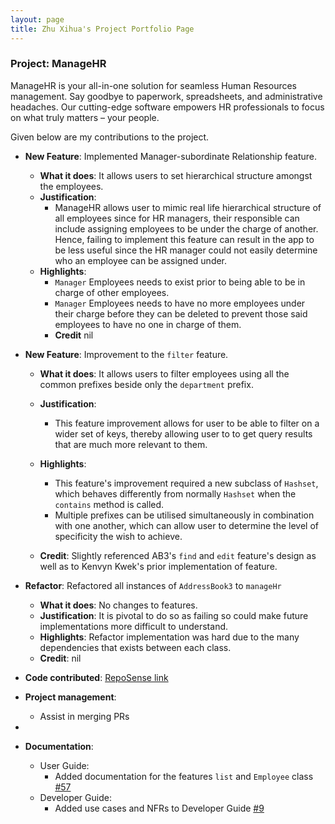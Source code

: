 ```yaml
---
layout: page
title: Zhu Xihua's Project Portfolio Page
---
```


### Project: ManageHR

ManageHR is your all-in-one solution for seamless Human Resources management. Say goodbye to paperwork, spreadsheets,
and administrative headaches. Our cutting-edge software empowers HR professionals to focus on what truly matters – your people.

Given below are my contributions to the project.

* **New Feature**: Implemented Manager-subordinate Relationship feature.
  * **What it does**: It allows users to set hierarchical structure amongst the employees. 
  * **Justification**:
    * ManageHR allows user to mimic real life hierarchical structure of all employees since for HR managers, their 
    responsible can include assigning employees to be under the charge of another. Hence, failing to implement this feature
    can result in the app to be less useful since the HR manager could not easily determine who an employee can be assigned under.
  * **Highlights**:
    * `Manager` Employees needs to exist prior to being able to be in charge of other employees.
    * `Manager` Employees needs to have no more employees under their charge before they can be deleted to prevent those said
    employees to have no one in charge of them.
    *  **Credit** nil

* **New Feature**: Improvement to the `filter` feature.
  * **What it does**: It allows users to filter employees using all the common prefixes beside only the `department` prefix.
  * **Justification**:
    * This feature improvement allows for user to be able to filter on a wider set of keys, thereby allowing user to 
      to get query results that are much more relevant to them.
  * **Highlights**:
    * This feature's improvement required a new subclass of `Hashset`, which behaves differently from normally `Hashset`
      when the `contains` method is called.
    * Multiple prefixes can be utilised simultaneously in combination with one another, which can allow user to determine
    the level of specificity the wish to achieve. 

  * **Credit**: Slightly referenced AB3's `find` and `edit` feature's design as well as to Kenvyn Kwek's prior implementation of feature.
* **Refactor**: Refactored all instances of `AddressBook3` to `manageHr`
  * **What it does**: No changes to features.
  * **Justification**: It is pivotal to do so as failing so could make future implementations more difficult to understand. 
  * **Highlights**: Refactor implementation was hard due to the many dependencies that exists between each class.
  * **Credit**: nil


* **Code contributed**: [RepoSense link](https://nus-cs2103-ay2324s1.github.io/tp-dashboard/?search=&sort=groupTitle&sortWithin=title&timeframe=commit&mergegroup=&groupSelect=groupByRepos&breakdown=true&checkedFileTypes=docs~functional-code~test-code&since=2023-09-22&tabOpen=true&tabType=authorship&tabAuthor=XihuaZ&tabRepo=AY2324S1-CS2103-T16-1%2Ftp%5Bmaster%5D&authorshipIsMergeGroup=false&authorshipFileTypes=docs&authorshipIsBinaryFileTypeChecked=false&authorshipIsIgnoredFilesChecked=false)

* **Project management**:
    * Assist in merging PRs
* 
* **Documentation**:
    * User Guide:
        * Added documentation for the features `list` and `Employee` class [\#57](https://github.com/AY2324S1-CS2103-T16-1/tp/pull/57)
    * Developer Guide:
        * Added use cases and NFRs to Developer Guide [\#9](https://github.com/AY2324S1-CS2103-T16-1/tp/pull/9) 


